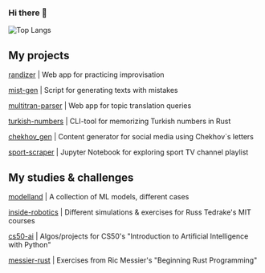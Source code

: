 ### Hi there 👋

![Top Langs](https://github-readme-stats.vercel.app/api/top-langs/?username=grt-pretender&hide_progress=true)

<!--
**grt-pretender/grt-pretender** is a ✨ _special_ ✨ repository because its `README.md` (this file) appears on your GitHub profile.

Here are some ideas to get you started:

- 🔭 I’m currently working on ...
- 🌱 I’m currently learning ...
- 👯 I’m looking to collaborate on ...
- 🤔 I’m looking for help with ...
- 💬 Ask me about ...
- 📫 How to reach me: ...
- 😄 Pronouns: ...
- ⚡ Fun fact: ...
![CodePen](https://img.shields.io/badge/Codepen-000000?style=for-the-badge&logo=codepen&logoColor=white)
![LeetCode](https://img.shields.io/badge/LeetCode-000000?style=for-the-badge&logo=LeetCode&logoColor=#d16c06)
![Telegram](https://img.shields.io/badge/Telegram-2CA5E0?style=for-the-badge&logo=telegram&logoColor=white)
[daria_cc](https://t.me/daria_cc) 
![Gmail](https://img.shields.io/badge/Gmail-D14836?style=for-the-badge&logo=gmail&logoColor=white)
dmetafrasis@gmail.com
![Kaggle](https://img.shields.io/badge/Kaggle-035a7d?style=for-the-badge&logo=kaggle&logoColor=white)
gr8pretender

![Anaconda](https://img.shields.io/badge/Anaconda-%2344A833.svg?style=for-the-badge&logo=anaconda&logoColor=white)
![Keras](https://img.shields.io/badge/Keras-%23D00000.svg?style=for-the-badge&logo=Keras&logoColor=white)
![PyTorch](https://img.shields.io/badge/PyTorch-%23EE4C2C.svg?style=for-the-badge&logo=PyTorch&logoColor=white)

![Python](https://img.shields.io/badge/python-3670A0?style=for-the-badge&logo=python&logoColor=ffdd54)
![Rust](https://img.shields.io/badge/rust-%23000000.svg?style=for-the-badge&logo=rust&logoColor=white)
![Go](https://img.shields.io/badge/go-%2300ADD8.svg?style=for-the-badge&logo=go&logoColor=white)
![CSS3](https://img.shields.io/badge/css3-%231572B6.svg?style=for-the-badge&logo=css3&logoColor
-->

## My projects

<!--
[chekhov_gen](https://github.com/grt-pretender/chekhov_gen/) | Content generation for social media using Chekhov`s letters
[scramble-jam](https://github.com/grt-pretender/scramble-jam/) | Tool for data scrambling using Go
[keyword-classifier](https://github.com/grt-pretender/keyword-classifier) | Glossary generator (patent documentation) 
[sverchok-scripts](https://github.com/grt-pretender/sverchok-scripts) | Code for 3d concept art projects in Blender

-->


[randizer](https://github.com/grt-pretender/randizer/) | Web app for practicing improvisation

[mist-gen](https://github.com/grt-pretender/mist-gen) | Script for generating texts with mistakes

[multitran-parser](https://github.com/grt-pretender/multitran-parser/) | Web app for topic translation queries

[turkish-numbers](https://github.com/grt-pretender/turkish-numbers/) | CLI-tool for memorizing Turkish numbers in Rust

[chekhov_gen](https://github.com/grt-pretender/chekhov_gen/) | Content generator for social media using Chekhov`s letters

[sport-scraper](https://github.com/grt-pretender/sport-scraper) | Jupyter Notebook for exploring sport TV channel playlist


## My studies & challenges
<!--
[genuary-2021](https://github.com/grt-pretender/genuary-2021/) | Entries for generative art challenge
[yeni-fiil](https://github.com/grt-pretender/yeni-fiil/) | Guessing game for memorizing Turkish verb forms
[reading-sicp](https://github.com/grt-pretender/reading-sicp/) | Solutions to some exercises from "Structure and Interpretation of Computer Programs"
[ds-linear-algebra](https://github.com/grt-pretender/ds-linear-algebra) | Solutions to Mike X Cohen`s "Practical Linear Algebra for Data Science"
[probability-land](https://github.com/grt-pretender/probability-land/) | Stats, probs, etc. 

-->

[modelland](https://github.com/grt-pretender/modelland/) | A collection of ML models, different cases

[inside-robotics](https://github.com/grt-pretender/inside-robotics) | Different simulations & exercises for Russ Tedrake's MIT courses

[cs50-ai](https://github.com/grt-pretender/cs50-ai/) | Algos/projects for CS50's "Introduction to Artificial Intelligence with Python"

[messier-rust](https://github.com/grt-pretender/messier-rust/) | Exercises from Ric Messier's "Beginning Rust Programming"

<!--

[ds-linear-algebra](https://github.com/grt-pretender/ds-linear-algebra) | Solutions to Mike X Cohen`s "Practical Linear Algebra for Data Science"

[think-dsp-ex](https://github.com/grt-pretender/think-dsp-ex/) | Solutions to "Think DSP. Digital Signal Processing in Python"
[reading-kernighan-ritchie](https://github.com/grt-pretender/reading-kernighan-ritchie/) | Solutions to exercises
[codewars-jam](https://github.com/grt-pretender/codewars-jam/) 
[leetcode-snippets](https://github.com/grt-pretender/leetcode-snippets/)
[advent-of-code](https://github.com/grt-pretender/advent-of-code/) 


-->





